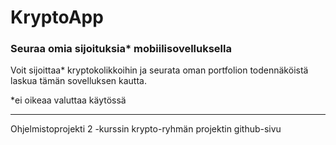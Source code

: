 # KryptoApp

### Seuraa omia sijoituksia* mobiilisovelluksella

Voit sijoittaa* kryptokolikkoihin ja seurata oman portfolion todennäköistä laskua tämän sovelluksen kautta.

*ei oikeaa valuttaa käytössä

___

Ohjelmistoprojekti 2 -kurssin krypto-ryhmän projektin github-sivu

